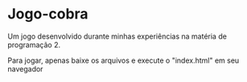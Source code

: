 # Jogo-cobra
Um jogo desenvolvido durante minhas experiências na matéria de programação 2.

Para jogar, apenas baixe os arquivos e execute o "index.html" em seu navegador

